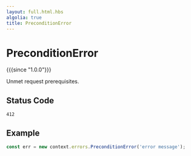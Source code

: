 ```yaml
---
layout: full.html.hbs
algolia: true
title: PreconditionError
---
```


# PreconditionError

{{{since "1.0.0"}}}

Unmet request prerequisites.

## Status Code

`412`

## Example

```js
const err = new context.errors.PreconditionError('error message');
```

